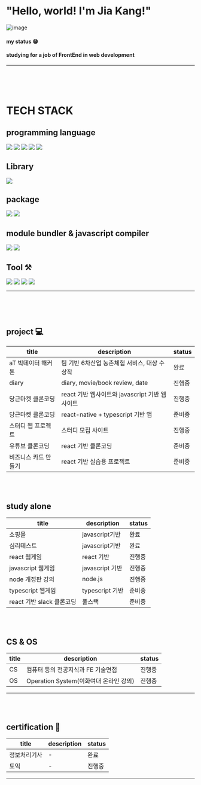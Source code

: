  # "Hello, world!  I'm Jia Kang!" 
 ![image](https://user-images.githubusercontent.com/70791860/130360017-cda59b0d-a650-4d9f-82ff-9c376548b24f.png)

#### my status 😁 
#### studying for a job of FrontEnd in web development 

-----------------------------------------------------------------------------------------------------------------------

<br><br><br>
# TECH STACK 
## programming language
<img src="https://img.shields.io/badge/Python-3766AB?style=flat-square&logo=Python&logoColor=white"/></a>
<img src="https://img.shields.io/badge/Javascript-yellow?style=flat-square&logo=Javascript&logoColor=white"/></a>
<img src="https://img.shields.io/badge/HTML-red?style=flat-square&logo=Html&logoColor=white"/></a>
<img src="https://img.shields.io/badge/CSS-yellow?style=flat-square&logo=Css&logoColor=white"/></a>
<img src="https://img.shields.io/badge/node-blue?style=flat-square&logo=node&logoColor=white"/></a>

## Library 
<img src="https://img.shields.io/badge/React-powderblue?style=flat-square&logo=React&logoColor=white"/></a>

## package 
<img src="https://img.shields.io/badge/npm-powderblue?style=flat-square&logo=npm&logoColor=white"/></a>
<img src="https://img.shields.io/badge/yarn-powderblue?style=flat-square&logo=yarn&logoColor=white"/></a>

## module bundler &  javascript compiler 
<img src="https://img.shields.io/badge/Babel-powderblue?style=flat-square&logo=Babel&logoColor=white"/></a>
<img src="https://img.shields.io/badge/Webpack-powderblue?style=flat-square&logo=Webpack&logoColor=white"/></a>
 
## Tool ⚒
<img src="https://img.shields.io/badge/Github-grey?style=flat-square&logo=Github&logoColor=white"/></a>
<img src="https://img.shields.io/badge/Notion-blue?style=flat-square&logo=notion&logoColor=white"/></a>
<img src="https://img.shields.io/badge/Slack-orange?style=flat-square&logo=Slack&logoColor=white"/></a>
<img src="https://img.shields.io/badge/netlify-orange?style=flat-square&logo=netlify&logoColor=white"/></a>

-----------------------------------------------------------------------------------------------------------------------

<br><br><br>
## project 💻
| title | description | status  |
| ------ | ------ | ------ |
| aT 빅데이터 해커톤 | 팀 기반 6차산업 농촌체험 서비스, 대상 수상작 | 완료  |
| diary | diary, movie/book review, date | 진행중  |
| 당근마켓 클론코딩 | react 기반 웹사이트와 javascript 기반 웹사이트 | 진행중  |
| 당근마켓 클론코딩 |react-native + typescript 기반 앱 |준비중 |
| 스터디 웹 프로젝트 | 스터디 모집 사이트 |진행중 |
| 유튜브 클론코딩 |react 기반 클론코딩 |준비중 |
| 비즈니스 카드 만들기 |react 기반 실습용 프로젝트 |준비중 |
<br><br>

## study alone
| title | description | status  |
| ------ | ------ |------  |
| 쇼핑몰 | javascript기반 |완료  |
| 심리테스트 |  javascript기반 |완료  |
| react 웹게임 | react 기반  |진행중 |
| javascript 웹게임 | javascript 기반 |진행중 |
| node 개정판 강의 | node.js |진행중 |
| typescript 웹게임 | typescript 기반 |준비중 |
| react 기반 slack 클론코딩 | 풀스택 |준비중 |
<br><br>

## CS & OS
| title | description | status  |
| ------ | ------ |------  |
| CS | 컴퓨터 등의 전공지식과 FE 기술면접 |진행중 |
| OS | Operation System(이화여대 온라인 강의) |진행중 |


-----------------------------------------------------------------------------------------------------------------------
<br><br>
## certification 📜
| title | description | status  |
| ------ | ------ |------  |
| 정보처리기사 | - |완료 |
| 토익 | - |진행중 |


-----------------------------------------------------------------------------------------------------------------------
